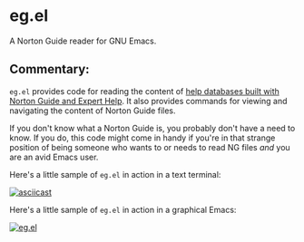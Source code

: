 # eg.el

A Norton Guide reader for GNU Emacs.

## Commentary:

`eg.el` provides code for reading the content
of
[help databases built with Norton Guide and Expert Help](http://www.davep.org/norton-guides/file-format/).
It also provides commands for viewing and navigating the content of Norton
Guide files.

If you don't know what a Norton Guide is, you probably don't have a need to
know. If you do, this code might come in handy if you're in that strange
position of being someone who wants to or needs to read NG files *and* you
are an avid Emacs user.

Here's a little sample of `eg.el` in action in a text terminal:

[![asciicast](https://asciinema.org/a/gMKjcWyxwuMdTqlAX9ERT4gU0.png)](https://asciinema.org/a/gMKjcWyxwuMdTqlAX9ERT4gU0)

Here's a little sample of `eg.el` in action in a graphical Emacs:

[![eg.el](https://img.youtube.com/vi/OacyjM_EVFM/0.jpg)](https://www.youtube.com/watch?v=OacyjM_EVFM)
